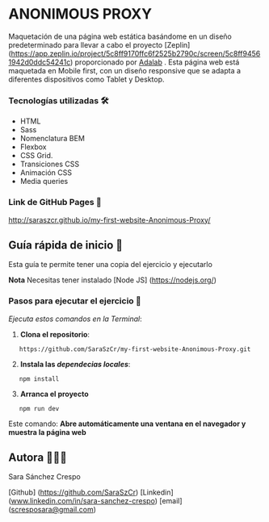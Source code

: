 # ANONIMOUS PROXY 

Maquetación de una página web estática basándome en un diseño predeterminado para llevar a cabo el proyecto [Zeplin] (https://app.zeplin.io/project/5c8ff9170ffc6f2525b2790c/screen/5c8ff94561942d0ddc54241c) proporcionado por [Adalab](https://adalab.es) . 
Esta página web está maquetada en Mobile first, con un diseño responsive que se adapta a diferentes dispositivos como Tablet y Desktop.


### Tecnologías utilizadas 🛠️

- HTML
- Sass
- Nomenclatura BEM
- Flexbox
- CSS Grid.
- Transiciones CSS
- Animación CSS
- Media queries

### Link de GitHub Pages 🔗

http://saraszcr.github.io/my-first-website-Anonimous-Proxy/

## Guía rápida de inicio 🚀

Esta guía te permite tener una copia del ejercicio y ejecutarlo

**Nota** Necesitas tener instalado [Node JS] (https://nodejs.org/)

### Pasos para ejecutar el ejercicio 🐾

_Ejecuta estos comandos en la Terminal_:

1. **Clona el repositorio**:
```
   https://github.com/SaraSzCr/my-first-website-Anonimous-Proxy.git
   ```

2. **Instala las _dependecias locales_**:
```
   npm install
   ```

3. **Arranca el proyecto**
```
   npm run dev
   ```

Este comando: **Abre automáticamente una ventana en el navegador y muestra la página web**

## Autora 👩🏻‍💻

Sara Sánchez Crespo

[Github] (https://github.com/SaraSzCr)
[Linkedin] (www.linkedin.com/in/sara-sanchez-crespo)
[email] (scresposara@gmail.com)
